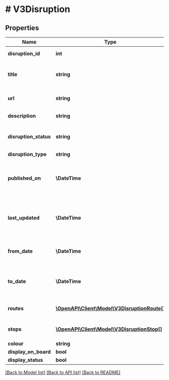 # # V3Disruption

## Properties

Name | Type | Description | Notes
------------ | ------------- | ------------- | -------------
**disruption_id** | **int** | Disruption information identifier | [optional]
**title** | **string** | Headline title summarising disruption information | [optional]
**url** | **string** | URL of relevant article on PTV website | [optional]
**description** | **string** | Description of the disruption | [optional]
**disruption_status** | **string** | Status of the disruption (e.g. \&quot;Planned\&quot;, \&quot;Current\&quot;) | [optional]
**disruption_type** | **string** | Type of disruption | [optional]
**published_on** | **\DateTime** | Date and time disruption information is published on PTV website, in ISO 8601 UTC format | [optional]
**last_updated** | **\DateTime** | Date and time disruption information was last updated by PTV, in ISO 8601 UTC format | [optional]
**from_date** | **\DateTime** | Date and time at which disruption begins, in ISO 8601 UTC format | [optional]
**to_date** | **\DateTime** | Date and time at which disruption ends, in ISO 8601 UTC format (returns null if unknown) | [optional]
**routes** | [**\OpenAPI\Client\Model\V3DisruptionRoute[]**](V3DisruptionRoute.md) | Route relevant to a disruption (if applicable) | [optional]
**stops** | [**\OpenAPI\Client\Model\V3DisruptionStop[]**](V3DisruptionStop.md) | Stop relevant to a disruption (if applicable) | [optional]
**colour** | **string** |  | [optional]
**display_on_board** | **bool** |  | [optional]
**display_status** | **bool** |  | [optional]

[[Back to Model list]](../../README.md#models) [[Back to API list]](../../README.md#endpoints) [[Back to README]](../../README.md)
